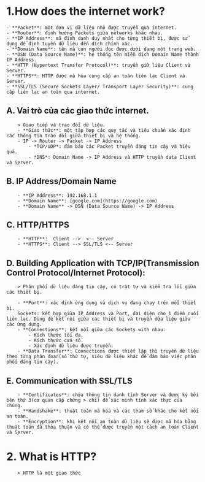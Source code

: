 # 1️.How does the internet work?

    - **Packet**: một đơn vị dữ liệu nhỏ được truyền qua internet.
    - **Router**: định hướng Packets giữa networks khác nhau.
    - **IP Address**: mã định danh duy nhất cho từng thiết bị, được sử dụng để định tuyến dữ liệu đến đích chính xác.
    - **Domain Name**: tên mà con người đọc được dưới dạng một trang web.
    - **DSN (Data Source Name)**: hệ thống tên miền dịch Domain Name thành IP Address.
    - **HTTP (Hypertext Transfer Protocol)**: truyền giữ liệu Client và Server.
    - **HTTPS**: HTTP được mã hóa cung cấp an toàn liên lạc Client và Server.
    - **SSL/TLS (Secure Sockets Layer/ Transport Layer Security)**: cung cấp liên lạc an toàn qua internet.

## A. Vai trò của các giao thức internet.

        > Giao tiếp và trao đổi dữ liệu.
        - **Giao thức**: một tập hợp các quy tắc và tiêu chuẩn xác định các thông tin trao đổi giữa thiết bị và hệ thống.
        - IP -> Router -> Packet -> IP Address
            - *TCP/UDP*: đảm bảo các Packet truyền đáng tin cậy và hiệu quả.
            - *DNS*: Domain Name -> IP Address và HTTP truyền data Client và Server.

## B. IP Address/Domain Name

        - **IP Address**: 192.168.1.1
        - **Domain Name**: [google.com](https://google.com)
        - **Domain Name** -> DSN (Data Source Name) -> IP Address

## C. HTTP/HTTPS

        - **HTTP**:  Client -->  <-- Server
        - **HTTPS**: Client --> SSL/TLS <-- Server

## D. Building Application with TCP/IP(Transmission Control Protocol/Internet Protocol): 
        > Phân phối dữ liệu đáng tin cậy, có trật tự và kiểm tra lỗi giữa các thiết bị.

        - **Port**: xác định ứng dụng và dịch vụ đang chạy trên mỗi thiết bị.
        Sockets: kết hợp giữa IP Address và Port, đai diện cho 1 điểm cuối liên lạc. Dùng để kết nối giữa các thiết bị và truyền dữa liệu giữa các ứng dụng.
        - **Connections**: kết nỗi giữa các Sockets with nhau:
            - Kích thước tối đa.
            - Kích thước cửa sổ.
            - Xác định dữ liệu được truyền.
        - **Data Transfer**: Connections được thiết lập thì truyền dữ liệu theo từng phân đoạn(số thứ tự, siêu dữ liệu khác để đảm bảo việc phân phối đáng tin cậy).

## E. Communication with SSL/TLS

        - **Certificates**: chứa thông tin danh tính Server và được ký bởi bên thứ 3(cơ quan cấp chứng > chỉ) để xác minh tính xác thực của chúng.
        - **Handshake**: thuật toán mã hóa và các tham số khác cho kết nối an toàn.
        - **Encryption**: khi kết nối an toàn dữ liệu sẽ được mã hóa bằng thuật toán đã thỏa thuận và có thể được truyền một cách an toàn Client và Server.

# 2. What is HTTP?
        
        > HTTP là một giao thức  